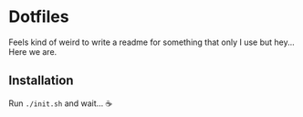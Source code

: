 # Dotfiles

Feels kind of weird to write a readme for something that only I use but hey... Here we are.

## Installation

Run `./init.sh` and wait... ☕️
